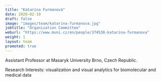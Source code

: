 ```yaml
---
title: "Katarína Furmanová"
date: 2020-02-10
draft: false
image: "images/team/katarina-furmanova.jpg"
jobtitle: "Organization Committee"
weburl: "https://www.muni.cz/en/people/374538-katarina-furmanova"
weight: 1
layout: team
promoted: true
---
```


Assistant Professor at Masaryk University Brno, Czech Republic. 

Research Interests: visualization and visual analytics for biomolecular and medical data